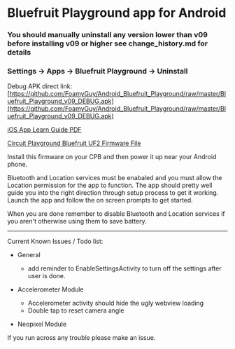 # Bluefruit Playground app for Android
### You should manually uninstall any version lower than v09 before installing v09 or higher see change_history.md for details 
### Settings -> Apps -> Bluefruit Playground -> Uninstall

Debug APK direct link: [https://github.com/FoamyGuy/Android_Bluefruit_Playground/raw/master/Bluefruit_Playground_v09_DEBUG.apk](https://github.com/FoamyGuy/Android_Bluefruit_Playground/raw/master/Bluefruit_Playground_v09_DEBUG.apk)

[iOS App Learn Guide PDF](https://cdn-learn.adafruit.com/downloads/pdf/bluefruit-playground-app.pdf)

[Circuit Playground Bluefruit UF2 Firmware File](https://adafru.it/HCh)

Install this firmware on your CPB and then power it up near your Android phone.

Bluetooth and Location services must be enabaled and you must allow the Location permission for the app to function.
The app should pretty well guide you into the right direction through setup process to get it working.
Launch the app and follow the on screen prompts to get started.


When you are done remember to disable Bluetooth and Location services if you aren't otherwise using them to save battery.

---

Current Known Issues / Todo list:
* General
    - add reminder to EnableSettingsActivity to turn off the settings after user is done.
    
* Accelerometer Module
    - Accelerometer activity should hide the ugly webview loading
    - Double tap to reset camera angle
    
* Neopixel Module

    
If you run across any trouble please make an issue.




